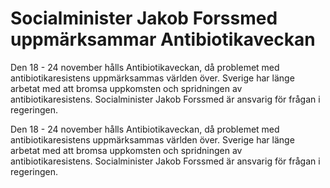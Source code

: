# Socialminister Jakob Forssmed uppmärksammar Antibiotikaveckan

Den 18 - 24 november hålls Antibiotikaveckan, då problemet med antibiotikaresistens uppmärksammas världen över. Sverige har länge arbetat med att bromsa uppkomsten och spridningen av antibiotikaresistens. Socialminister Jakob Forssmed är ansvarig för frågan i regeringen.

Den 18 - 24 november hålls Antibiotikaveckan, då problemet med antibiotikaresistens uppmärksammas världen över. Sverige har länge arbetat med att bromsa uppkomsten och spridningen av antibiotikaresistens. Socialminister Jakob Forssmed är ansvarig för frågan i regeringen.

